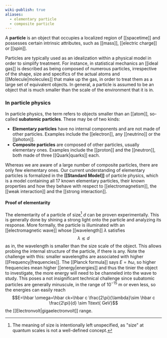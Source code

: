 ```yaml
---
wiki-publish: true
aliases:
  - elementary particle
  - composite particle
---
```

A **particle** is an object that occupies a localized region of [[spacetime]] and possesses certain intrinsic attributes, such as [[mass]], [[electric charge]] or [[spin]].

Particles are typically used as an idealization within a physical model in order to simplify treatment. For instance, in statistical mechanics an [[ideal gas]] is described as being composed of numerous particles, irrespective of the shape, size and specifics of the actual atoms and [[Molecule|molecules]] that make up the gas, in order to treat them as a large set of equivalent objects. In general, a particle is assumed to be an object that is much smaller than the scale of the environment that it is in.
### In particle physics
In particle physics, the term refers to objects smaller than an [[atom]], so-called **subatomic particles**. These may be of two kinds:
- **Elementary particles** have no internal components and are not made of other particles. Examples include the [[electron]], any [[neutrino]] or the [[photon]].
- **Composite particles** are composed of other particles, usually elementary ones. Examples include the [[proton]] and the [[neutron]], both made of three [[Quark|quarks]] each.

Whereas we are aware of a large number of composite particles, there are only few elementary ones. Our current understanding of elementary particles is formalized in the **[[Standard Model]]** of particle physics, which is a model containing all 17 known elementary particles, their known properties and how they behave with respect to [[electromagnetism]], the [[weak interaction]] and the [[strong interaction]].
#### Proof of elementarity
The elementarity of a particle of size[^1] $d$ can be proven experimentally. This is generally done by shining a strong light onto the particle and analyzing its response. More formally, the particle is illuminated with an [[electromagnetic wave]] whose [[wavelength]] $\lambda$ satisfies
$$\lambda\lesssim d$$
as in, the wavelength is smaller than the size scale of the object. This allows probing the internal structure of the particle, if there is any. Note the challenge with this: smaller wavelengths are associated with higher [[Frequency|frequencies]]. The [[Planck formula]] says $E=\hbar\omega$, so higher frequencies mean higher [[energy|energies]] and thus the tinier the object to investigate, the more energy will need to be channeled into the wave to study. This poses a not insignificant technical challenge since subatomic particles are generally minuscule, in the range of $10^{-15}\text{ m}$ or even less, so the energies can easily reach
$$E=\hbar \omega=\hbar ck=\hbar c \frac{2\pi}{\lambda}\sim \hbar c \frac{2\pi}{d} \sim 1\text{ GeV}$$
the [[Electronvolt|gigaelectronvolt]] range.

[^1]: The meaning of size is intentionally left unspecified, as "size" at quantum scales is not a well-defined concept.
